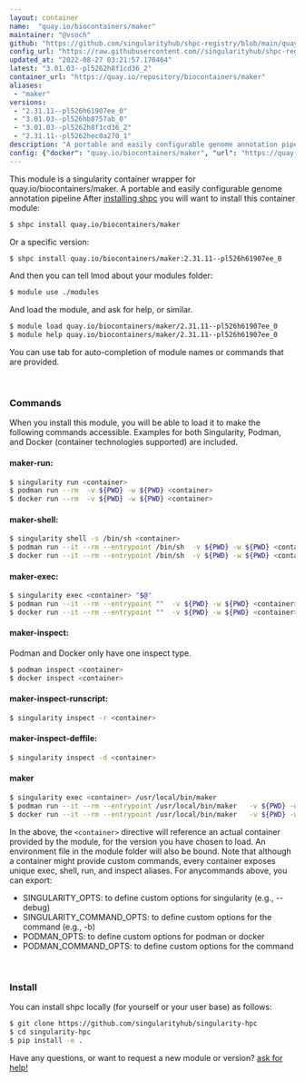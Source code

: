 ```yaml
---
layout: container
name:  "quay.io/biocontainers/maker"
maintainer: "@vsoch"
github: "https://github.com/singularityhub/shpc-registry/blob/main/quay.io/biocontainers/maker/container.yaml"
config_url: "https://raw.githubusercontent.com//singularityhub/shpc-registry/main/quay.io/biocontainers/maker/container.yaml"
updated_at: "2022-08-27 03:21:57.170464"
latest: "3.01.03--pl5262h8f1cd36_2"
container_url: "https://quay.io/repository/biocontainers/maker"
aliases:
 - "maker"
versions:
 - "2.31.11--pl526h61907ee_0"
 - "3.01.03--pl526hb8757ab_0"
 - "3.01.03--pl5262h8f1cd36_2"
 - "2.31.11--pl5262hec0a270_1"
description: "A portable and easily configurable genome annotation pipeline"
config: {"docker": "quay.io/biocontainers/maker", "url": "https://quay.io/repository/biocontainers/maker", "maintainer": "@sarahbeecroft", "description": "A portable and easily configurable genome annotation pipeline", "latest": {"3.01.03--pl5262h8f1cd36_2": "sha256:6d9024749b96d7873fb095e64412e73978170ef180467107e96a8d5b445f99e3"}, "tags": {"2.31.11--pl526h61907ee_0": "sha256:b9bd2979ddc5f74effd67c03d56a7f4f2640b36e242c54e2337ade9c5b6dca98", "3.01.03--pl526hb8757ab_0": "sha256:89d7a781ab33be10bfc001675b644c52e616ccf75805ab2a7f694681c5c98ebb", "3.01.03--pl5262h8f1cd36_2": "sha256:6d9024749b96d7873fb095e64412e73978170ef180467107e96a8d5b445f99e3", "2.31.11--pl5262hec0a270_1": "sha256:284cd94bd1aa733082aa673a8fd892e76453b87d210d5f410c02ea611b364ef0"}, "aliases": {"maker": "/usr/local/bin/maker"}}
---
```


This module is a singularity container wrapper for quay.io/biocontainers/maker.
A portable and easily configurable genome annotation pipeline
After [installing shpc](#install) you will want to install this container module:


```bash
$ shpc install quay.io/biocontainers/maker
```

Or a specific version:

```bash
$ shpc install quay.io/biocontainers/maker:2.31.11--pl526h61907ee_0
```

And then you can tell lmod about your modules folder:

```bash
$ module use ./modules
```

And load the module, and ask for help, or similar.

```bash
$ module load quay.io/biocontainers/maker/2.31.11--pl526h61907ee_0
$ module help quay.io/biocontainers/maker/2.31.11--pl526h61907ee_0
```

You can use tab for auto-completion of module names or commands that are provided.

<br>

### Commands

When you install this module, you will be able to load it to make the following commands accessible.
Examples for both Singularity, Podman, and Docker (container technologies supported) are included.

#### maker-run:

```bash
$ singularity run <container>
$ podman run --rm  -v ${PWD} -w ${PWD} <container>
$ docker run --rm  -v ${PWD} -w ${PWD} <container>
```

#### maker-shell:

```bash
$ singularity shell -s /bin/sh <container>
$ podman run --it --rm --entrypoint /bin/sh  -v ${PWD} -w ${PWD} <container>
$ docker run --it --rm --entrypoint /bin/sh  -v ${PWD} -w ${PWD} <container>
```

#### maker-exec:

```bash
$ singularity exec <container> "$@"
$ podman run --it --rm --entrypoint ""  -v ${PWD} -w ${PWD} <container> "$@"
$ docker run --it --rm --entrypoint ""  -v ${PWD} -w ${PWD} <container> "$@"
```

#### maker-inspect:

Podman and Docker only have one inspect type.

```bash
$ podman inspect <container>
$ docker inspect <container>
```

#### maker-inspect-runscript:

```bash
$ singularity inspect -r <container>
```

#### maker-inspect-deffile:

```bash
$ singularity inspect -d <container>
```


#### maker
       
```bash
$ singularity exec <container> /usr/local/bin/maker
$ podman run --it --rm --entrypoint /usr/local/bin/maker   -v ${PWD} -w ${PWD} <container> -c " $@"
$ docker run --it --rm --entrypoint /usr/local/bin/maker   -v ${PWD} -w ${PWD} <container> -c " $@"
```



In the above, the `<container>` directive will reference an actual container provided
by the module, for the version you have chosen to load. An environment file in the
module folder will also be bound. Note that although a container
might provide custom commands, every container exposes unique exec, shell, run, and
inspect aliases. For anycommands above, you can export:

 - SINGULARITY_OPTS: to define custom options for singularity (e.g., --debug)
 - SINGULARITY_COMMAND_OPTS: to define custom options for the command (e.g., -b)
 - PODMAN_OPTS: to define custom options for podman or docker
 - PODMAN_COMMAND_OPTS: to define custom options for the command

<br>
  
### Install

You can install shpc locally (for yourself or your user base) as follows:

```bash
$ git clone https://github.com/singularityhub/singularity-hpc
$ cd singularity-hpc
$ pip install -e .
```

Have any questions, or want to request a new module or version? [ask for help!](https://github.com/singularityhub/singularity-hpc/issues)